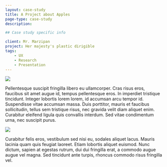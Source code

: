 ```yaml
---
layout: case-study
title: A Project about Apples
page-type: case-study
description:

## Case study specific info

client: Mr. Marzipan
project: Her majesty's plastic dirigible
tags:
    - UX
    - Research
    - Presentation
---
```


<div class="grid-wide grid-subgrid {{ page-type }}">
    <div class="grid-wide slug">
        <img src="https://picsum.photos/1200/800">
    </div>
    <p class="grid-item-4 grid-offset-3 case-study-p">
        Pellentesque suscipit fringilla libero eu ullamcorper. Cras risus eros, faucibus sit amet augue id, tempus pellentesque eros. In imperdiet tristique tincidunt. Integer lobortis lorem lorem, id accumsan arcu tempor id. Suspendisse vitae accumsan massa. Duis porttitor, mauris et faucibus sollicitudin, tellus sem tristique risus, nec gravida velit diam aliquet enim. Curabitur eleifend ligula quis convallis interdum. Sed vitae condimentum urna, nec suscipit purus.
    </p>
    <div class="grid-item-5">
        <img src="https://picsum.photos/688/511?random=9">
    </div>
    <p class="grid-item-4 grid-offset-3 case-study-p">
        Curabitur felis eros, vestibulum sed nisi eu, sodales aliquet lacus. Mauris lacinia quam quis feugiat laoreet. Etiam lobortis aliquet euismod. Nunc dictum, sapien at egestas rutrum, dui dui fringilla erat, a commodo augue augue vel magna. Sed tincidunt ante turpis, rhoncus commodo risus fringilla vel.
    </p>
</div>